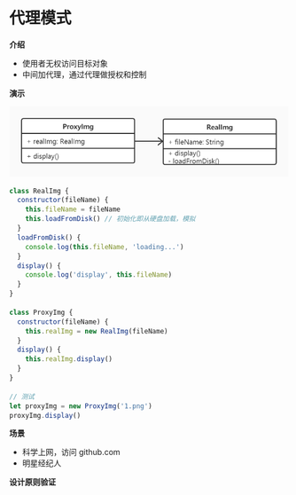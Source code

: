 # 代理模式

**介绍**

- 使用者无权访问目标对象
- 中间加代理，通过代理做授权和控制



**演示**

![](https://github.com/negrochn/study-imooc/blob/master/255/img/uml-proxy.jpg)

```js
class RealImg {
  constructor(fileName) {
    this.fileName = fileName
    this.loadFromDisk() // 初始化即从硬盘加载，模拟
  }
  loadFromDisk() {
    console.log(this.fileName, 'loading...')
  }
  display() {
    console.log('display', this.fileName)
  }
}

class ProxyImg {
  constructor(fileName) {
    this.realImg = new RealImg(fileName)
  }
  display() {
    this.realImg.display()
  }
}

// 测试
let proxyImg = new ProxyImg('1.png')
proxyImg.display()
```



**场景**

- 科学上网，访问 github.com
- 明星经纪人



**设计原则验证**
